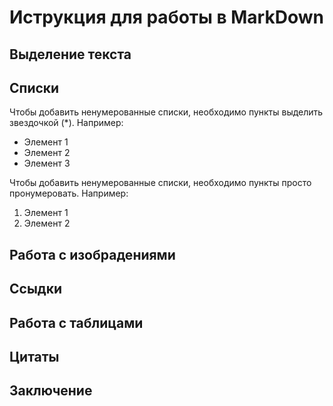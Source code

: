 # Иструкция для работы в MarkDown

## Выделение текста

## Списки

Чтобы добавить ненумерованные списки, необходимо пункты выделить звездочкой (*). Например:

* Элемент 1
* Элемент 2
* Элемент 3

Чтобы добавить ненумерованные списки, необходимо пункты просто пронумеровать. Например:
1. Элемент 1
2. Элемент 2

## Работа с изобрадениями

## Ссыдки

## Работа с таблицами

## Цитаты

## Заключение